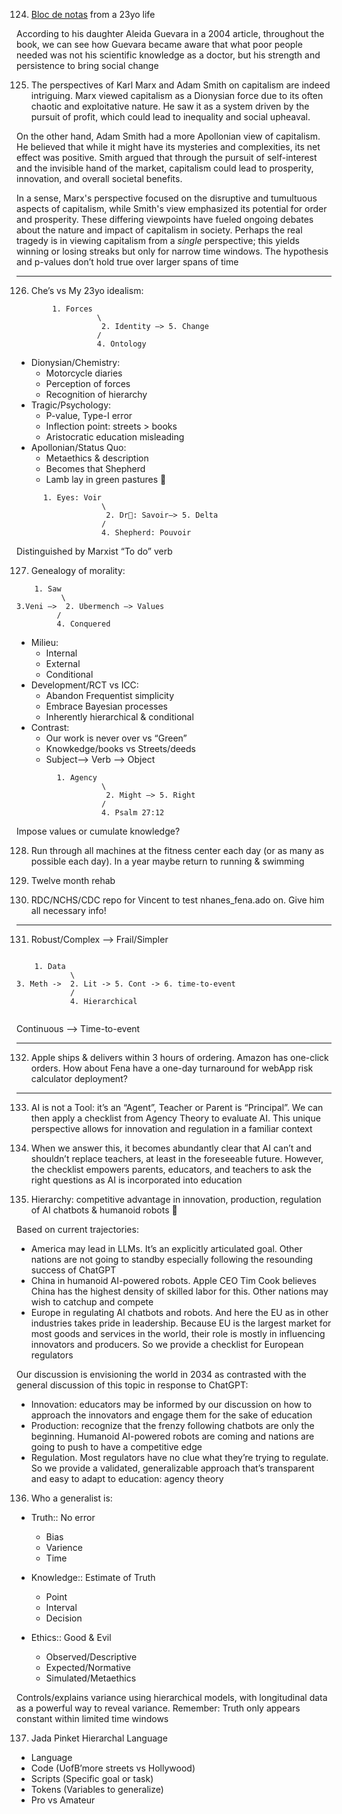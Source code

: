 124. [Bloc de notas](https://en.wikipedia.org/wiki/The_Motorcycle_Diaries_(film)) from a 23yo life 

According to his daughter Aleida Guevara in a 2004 article, throughout the book, we can see how Guevara became aware that what poor people needed was not his scientific knowledge as a doctor, but his strength and persistence to bring social change

125. The perspectives of Karl Marx and Adam Smith on capitalism are indeed intriguing. Marx viewed capitalism as a Dionysian force due to its often chaotic and exploitative nature. He saw it as a system driven by the pursuit of profit, which could lead to inequality and social upheaval.

On the other hand, Adam Smith had a more Apollonian view of capitalism. He believed that while it might have its mysteries and complexities, its net effect was positive. Smith argued that through the pursuit of self-interest and the invisible hand of the market, capitalism could lead to prosperity, innovation, and overall societal benefits.

In a sense, Marx's perspective focused on the disruptive and tumultuous aspects of capitalism, while Smith's view emphasized its potential for order and prosperity. These differing viewpoints have fueled ongoing debates about the nature and impact of capitalism in society. Perhaps the real tragedy is in viewing capitalism from a *_single_* perspective; this yields winning or losing streaks but only for narrow time windows. The hypothesis and p-values don’t hold true over larger spans of time

---

126. Che’s vs My 23yo idealism: 

```
        1. Forces 
                  \
                   2. Identity —> 5. Change 
                  /
                  4. Ontology
```

- Dionysian/Chemistry:
   - Motorcycle diaries  
   - Perception of forces
   - Recognition of hierarchy
- Tragic/Psychology:
   - P-value, Type-I error
   - Inflection point: streets > books 
   - Aristocratic education misleading 
- Apollonian/Status Quo:
   - Metaethics & description 
   - Becomes that Shepherd 
   - Lamb lay in green pastures 🐑 


```
      1. Eyes: Voir
                   \
                    2. Dr🥼: Savoir—> 5. Delta 
                   /
                   4. Shepherd: Pouvoir
```

Distinguished by Marxist “To do” verb

127. Genealogy of morality:

```
    1. Saw 
          \
3.Veni —>  2. Ubermench —> Values 
         /
         4. Conquered 
```

- Milieu:
   - Internal  
   - External
   - Conditional
- Development/RCT vs ICC:
   - Abandon Frequentist simplicity 
   - Embrace Bayesian processes 
   - Inherently hierarchical & conditional 
- Contrast:
   - Our work is never over vs “Green” 
   - Knowkedge/books vs Streets/deeds 
   - Subject—> Verb —> Object  
  
```
         1. Agency
                   \
                    2. Might —> 5. Right 
                   /
                   4. Psalm 27:12
```

Impose values or cumulate knowledge?

128. Run through all machines at the fitness center each day (or as many as possible each day). In a year maybe return to running & swimming

129. Twelve month rehab

130. RDC/NCHS/CDC repo for Vincent to test nhanes_fena.ado on. Give him all necessary info!

---

131. Robust/Complex —> Frail/Simpler

```

    1. Data
            \
3. Meth ->  2. Lit -> 5. Cont -> 6. time-to-event
            /
            4. Hierarchical
            
```


Continuous —> Time-to-event

---

132. Apple ships & delivers within 3 hours of ordering. Amazon has one-click orders. How about Fena have a one-day turnaround for webApp risk calculator deployment?

---

133. AI is not a Tool: it’s an “Agent”, Teacher or Parent is “Principal”. We can then apply a checklist from Agency Theory to evaluate AI. This unique perspective allows for innovation and regulation in a familiar context

134. When we answer this, it becomes abundantly clear that AI can’t and shouldn’t replace teachers, at least in the foreseeable future. However, the checklist empowers parents, educators, and teachers to ask the right questions as AI is incorporated into education

135. Hierarchy: competitive advantage in innovation, production, regulation of AI chatbots & humanoid robots 🤖 

Based on current trajectories:
   - America may lead in LLMs. It’s an explicitly articulated goal. Other nations are not going to standby especially following the resounding success of ChatGPT
   - China in humanoid AI-powered robots. Apple CEO Tim Cook believes China has the highest density of skilled labor for this. Other nations may wish to catchup and compete 
   - Europe in regulating AI chatbots and robots. And here the EU as in other industries takes pride in leadership. Because EU is the largest market for most goods and services in the world, their role is mostly in influencing innovators and producers. So we provide a checklist for European regulators 

Our discussion is envisioning the world in 2034 as contrasted with the general discussion of this topic in response to ChatGPT:

   - Innovation: educators may be informed by our discussion on how to approach the innovators and engage them for the sake of education 
   - Production: recognize that the frenzy following chatbots are only the beginning. Humanoid AI-powered robots are coming and nations are going to push to have a competitive edge 
   - Regulation. Most regulators have no clue what they’re trying to regulate. So we provide a validated, generalizable approach that’s transparent and easy to adapt to education: agency theory

   136. Who a generalist is:

   - Truth:: No error
      - Bias 
      - Varience
      - Time

   - Knowledge:: Estimate of Truth
      - Point
      - Interval
      - Decision 

   - Ethics:: Good & Evil 
      - Observed/Descriptive 
      - Expected/Normative
      - Simulated/Metaethics

Controls/explains variance using hierarchical models, with longitudinal data as a powerful way to reveal variance. Remember: Truth only appears constant within limited time windows

137. Jada Pinket Hierarchal Language
   - Language
   - Code (UofB’more streets vs Hollywood)
   - Scripts (Specific goal or task)
   - Tokens (Variables to generalize) 
   -  Pro vs Amateur
